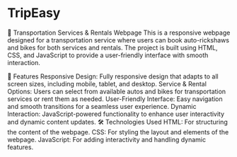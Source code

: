 # TripEasy
🚗 Transportation Services & Rentals Webpage
This is a responsive webpage designed for a transportation service where users can book auto-rickshaws and bikes for both services and rentals. The project is built using HTML, CSS, and JavaScript to provide a user-friendly interface with smooth interaction.

🌟 Features
Responsive Design: Fully responsive design that adapts to all screen sizes, including mobile, tablet, and desktop.
Service & Rental Options: Users can select from available autos and bikes for transportation services or rent them as needed.
User-Friendly Interface: Easy navigation and smooth transitions for a seamless user experience.
Dynamic Interaction: JavaScript-powered functionality to enhance user interactivity and dynamic content updates.
🛠️ Technologies Used
HTML: For structuring the content of the webpage.
CSS: For styling the layout and elements of the webpage.
JavaScript: For adding interactivity and handling dynamic features.
